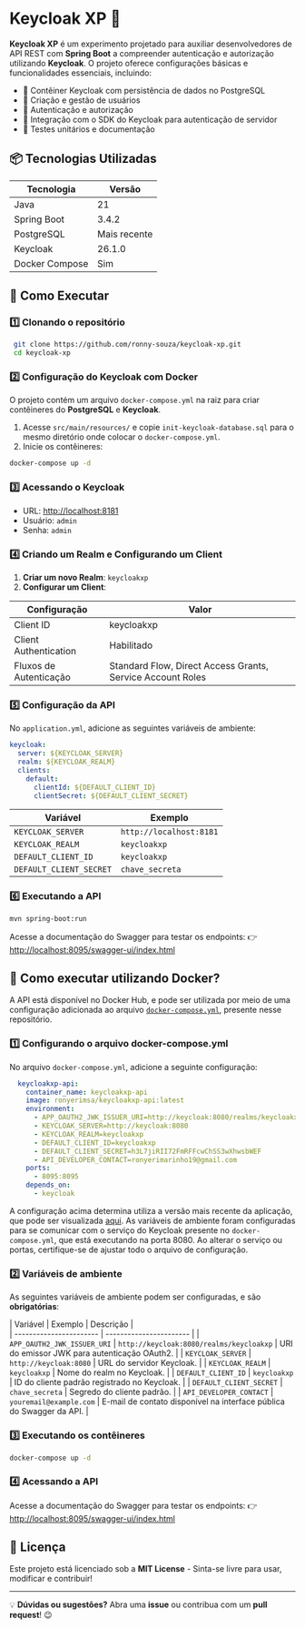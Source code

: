 # Keycloak XP 🚀

**Keycloak XP** é um experimento projetado para auxiliar desenvolvedores de API REST com **Spring Boot** a compreender autenticação e autorização utilizando **Keycloak**. O projeto oferece configurações básicas e funcionalidades essenciais, incluindo:

- 🐳 Contêiner Keycloak com persistência de dados no PostgreSQL
- 🔐 Criação e gestão de usuários
- 🔑 Autenticação e autorização
- 📌 Integração com o SDK do Keycloak para autenticação de servidor
- 🧪 Testes unitários e documentação

## 📦 Tecnologias Utilizadas

| Tecnologia     | Versão       |
| -------------- | ------------ |
| Java           | 21           |
| Spring Boot    | 3.4.2        |
| PostgreSQL     | Mais recente |
| Keycloak       | 26.1.0       |
| Docker Compose | Sim          |

## 🚀 Como Executar

### 1️⃣ Clonando o repositório

```sh
 git clone https://github.com/ronny-souza/keycloak-xp.git
 cd keycloak-xp
```

### 2️⃣ Configuração do Keycloak com Docker

O projeto contém um arquivo `docker-compose.yml` na raiz para criar contêineres do **PostgreSQL** e **Keycloak**.

1. Acesse `src/main/resources/` e copie `init-keycloak-database.sql` para o mesmo diretório onde colocar o `docker-compose.yml`.
2. Inicie os contêineres:

```sh
docker-compose up -d
```

### 3️⃣ Acessando o Keycloak

- URL: [http://localhost:8181](http://localhost:8181)
- Usuário: `admin`
- Senha: `admin`

### 4️⃣ Criando um Realm e Configurando um Client

1. **Criar um novo Realm**: `keycloakxp`
2. **Configurar um Client**:

| Configuração           | Valor                                                      |
| ---------------------- | ---------------------------------------------------------- |
| Client ID              | keycloakxp                                                 |
| Client Authentication  | Habilitado                                                 |
| Fluxos de Autenticação | Standard Flow, Direct Access Grants, Service Account Roles |

### 5️⃣ Configuração da API

No `application.yml`, adicione as seguintes variáveis de ambiente:

```yaml
keycloak:
  server: ${KEYCLOAK_SERVER}
  realm: ${KEYCLOAK_REALM}
  clients:
    default:
      clientId: ${DEFAULT_CLIENT_ID}
      clientSecret: ${DEFAULT_CLIENT_SECRET}
```

| Variável                | Exemplo                 |
| ----------------------- | ----------------------- |
| `KEYCLOAK_SERVER`       | `http://localhost:8181` |
| `KEYCLOAK_REALM`        | `keycloakxp`            |
| `DEFAULT_CLIENT_ID`     | `keycloakxp`            |
| `DEFAULT_CLIENT_SECRET` | `chave_secreta`         |

### 6️⃣ Executando a API

```sh
mvn spring-boot:run
```

Acesse a documentação do Swagger para testar os endpoints: 👉 [http://localhost:8095/swagger-ui/index.html](http://localhost:8095/swagger-ui/index.html)

## 🐳 Como executar utilizando Docker?

A API está disponível no Docker Hub, e pode ser utilizada por meio de uma configuração adicionada ao arquivo [`docker-compose.yml`](https://github.com/ronny-souza/keycloak-xp/blob/main/docker-compose.yml), presente nesse repositório.

### 1️⃣ Configurando o arquivo docker-compose.yml

No arquivo `docker-compose.yml`, adicione a seguinte configuração:

```yaml
  keycloakxp-api:
    container_name: keycloakxp-api
    image: ronyerimsa/keycloakxp-api:latest
    environment:
      - APP_OAUTH2_JWK_ISSUER_URI=http://keycloak:8080/realms/keycloakxp
      - KEYCLOAK_SERVER=http://keycloak:8080
      - KEYCLOAK_REALM=keycloakxp
      - DEFAULT_CLIENT_ID=keycloakxp
      - DEFAULT_CLIENT_SECRET=h3L7jiRII72FmRFFcwChSS3wXhwsbWEF
      - API_DEVELOPER_CONTACT=ronyerimarinho19@gmail.com
    ports:
      - 8095:8095
    depends_on:
      - keycloak
```

A configuração acima determina utiliza a versão mais recente da aplicação, que pode ser visualizada [aqui](https://hub.docker.com/r/ronyerimsa/keycloakxp-api). As variáveis de ambiente foram configuradas para se comunicar com o serviço do Keycloak presente no `docker-compose.yml`, que está executando na porta 8080. Ao alterar o serviço ou portas, certifique-se de ajustar todo o arquivo de configuração.

### 2️⃣ Variáveis de ambiente

As seguintes variáveis de ambiente podem ser configuradas, e são **obrigatórias**:

| Variável                | Exemplo                 | Descrição                 |                  
| ----------------------- | ----------------------- |
| `APP_OAUTH2_JWK_ISSUER_URI`       | `http://keycloak:8080/realms/keycloakxp` | URI do emissor JWK para autenticação OAuth2. |
| `KEYCLOAK_SERVER`       | `http://keycloak:8080` | URL do servidor Keycloak. |
| `KEYCLOAK_REALM`        | `keycloakxp`            |  Nome do realm no Keycloak. |
| `DEFAULT_CLIENT_ID`     | `keycloakxp`            |  ID do cliente padrão registrado no Keycloak. |
| `DEFAULT_CLIENT_SECRET` | `chave_secreta`         |  Segredo do cliente padrão. |
| `API_DEVELOPER_CONTACT` | `youremail@example.com`         |  E-mail de contato disponível na interface pública do Swagger da API. |

### 3️⃣ Executando os contêineres

```sh
docker-compose up -d
```

### 4️⃣ Acessando a API

Acesse a documentação do Swagger para testar os endpoints: 👉 [http://localhost:8095/swagger-ui/index.html](http://localhost:8095/swagger-ui/index.html)

## 📄 Licença

Este projeto está licenciado sob a **MIT License** - Sinta-se livre para usar, modificar e contribuir!

---

💡 **Dúvidas ou sugestões?** Abra uma **issue** ou contribua com um **pull request**! 😉


